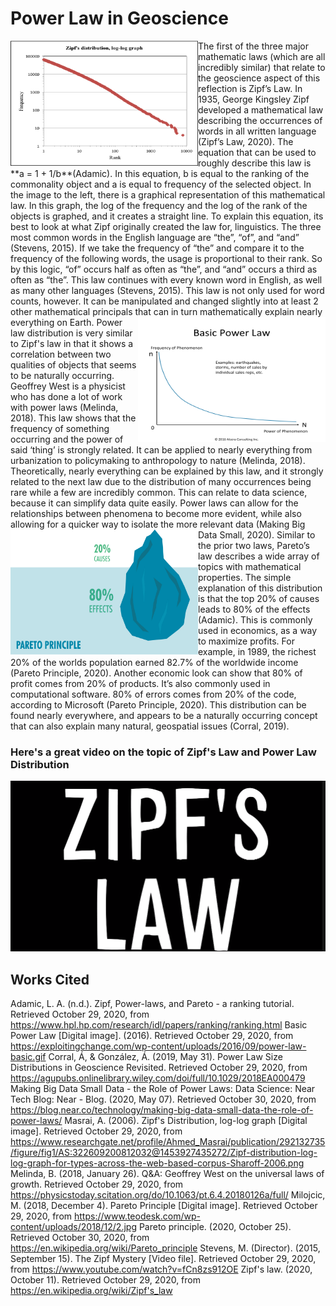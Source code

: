 # Power Law in Geoscience

<img align= "left" src="zipfsgraph.png" width="300" height="200" /> 
The first of the three major mathematic laws (which are all incredibly similar) that relate to the geoscience aspect of this reflection is Zipf’s Law. In 1935, George Kingsley Zipf developed a mathematical law describing the occurrences of words in all written language (Zipf’s Law, 2020). The equation that can be used to roughly describe this law is **a = 1 + 1/b**(Adamic). In this equation, b is equal to the ranking of the commonality object and a is equal to frequency of the selected object. In the image to the left, there is a graphical representation of this mathematical law. In this graph, the log of the frequency and the log of the rank of the objects is graphed, and it creates a straight line. To explain this equation, its best to look at what Zipf originally created the law for, linguistics. The three most common words in the English language are “the”, “of”,  and “and” (Stevens, 2015). If we take the frequency of “the” and compare it to the frequency of the following words, the usage is proportional to their rank. So by this logic, “of” occurs half as often as “the”, and “and” occurs a third as often as “the”. This law continues with every known word in English, as well as many other languages (Stevens, 2015). This law is not only used for word counts, however. It can be manipulated and changed slightly into at least 2 other mathematical principals that can in turn mathematically explain nearly everything on Earth.

<img align= "right" src="power-law-basic.gif" width="300" height="200" /> 
Power law distribution is very similar to Zipf's law in that it shows a correlation between two qualities of objects that seems to be naturally occurring. Geoffrey West is a physicist who has done a lot of work with power laws (Melinda, 2018). This law shows that the frequency of something occurring and the power of said ‘thing’ is strongly related. It can be applied to nearly everything from urbanization to policymaking to anthropology to nature (Melinda, 2018). Theoretically, nearly everything can be explained by this law, and it strongly related to the next law due to the distribution of many occurrences being rare while a few are incredibly common. This can relate to data science, because it can simplify data quite easily. Power laws can allow for the relationships between phenomena to become more evident, while also allowing for a quicker way to isolate the more relevant data (Making Big Data Small, 2020).

<img align= "left" src="pareto.jpg" width="300" height="200" /> 
Similar to the prior two laws, Pareto’s law describes a wide array of topics with mathematical properties. The simple explanation of this distribution is that the top 20% of causes leads to 80% of the effects (Adamic). This is commonly used in economics, as a way to maximize profits. For example, in 1989, the richest 20% of the worlds population earned 82.7% of the worldwide income (Pareto Principle, 2020). Another economic look can show that 80% of profit comes from 20% of products. It’s also commonly used in computational software. 80% of errors comes from 20% of the code, according to Microsoft (Pareto Principle, 2020). This distribution can be found nearly everywhere, and appears to be a naturally occurring concept that can also explain many natural, geospatial issues (Corral, 2019).



### Here's a great video on the topic of Zipf's Law and Power Law Distribution
[![Zipf's Mystery; Vsauce](zlimg.png)](https://www.youtube.com/watch?v=fCn8zs912OE)

## Works Cited
Adamic, L. A. (n.d.). Zipf, Power-laws, and Pareto - a ranking tutorial. Retrieved October 29, 2020, from https://www.hpl.hp.com/research/idl/papers/ranking/ranking.html
Basic Power Law [Digital image]. (2016). Retrieved October 29, 2020, from https://exploitingchange.com/wp-content/uploads/2016/09/power-law-basic.gif
Corral, Á, & González, Á. (2019, May 31). Power Law Size Distributions in Geoscience Revisited. Retrieved October 29, 2020, from https://agupubs.onlinelibrary.wiley.com/doi/full/10.1029/2018EA000479
Making Big Data Small Data - the Role of Power Laws: Data Science: Near Tech Blog: Near - Blog. (2020, May 07). Retrieved October 30, 2020, from https://blog.near.co/technology/making-big-data-small-data-the-role-of-power-laws/ 
Masrai, A. (2006). Zipf's Distribution, log-log graph [Digital image]. Retrieved October 29, 2020, from https://www.researchgate.net/profile/Ahmed_Masrai/publication/292132735/figure/fig1/AS:322609200812032@1453927435272/Zipf-distribution-log-log-graph-for-types-across-the-web-based-corpus-Sharoff-2006.png
Melinda, B. (2018, January 26). Q&A: Geoffrey West on the universal laws of growth. Retrieved October 29, 2020, from https://physicstoday.scitation.org/do/10.1063/pt.6.4.20180126a/full/
Milojcic, M. (2018, December 4). Pareto Principle [Digital image]. Retrieved October 29, 2020, from https://www.teodesk.com/wp-content/uploads/2018/12/2.jpg
Pareto principle. (2020, October 25). Retrieved October 30, 2020, from https://en.wikipedia.org/wiki/Pareto_principle 
Stevens, M. (Director). (2015, September 15). The Zipf Mystery [Video file]. Retrieved October 29, 2020, from https://www.youtube.com/watch?v=fCn8zs912OE
Zipf's law. (2020, October 11). Retrieved October 29, 2020, from https://en.wikipedia.org/wiki/Zipf's_law
